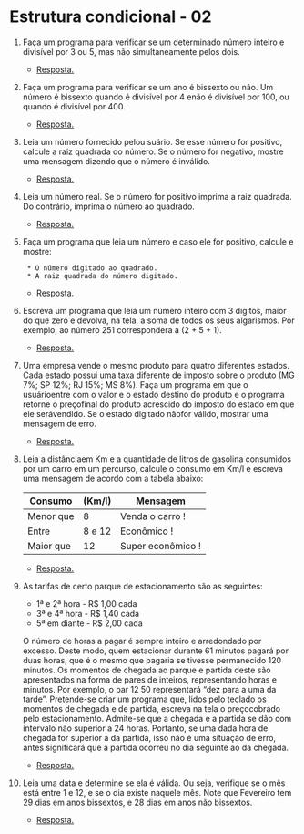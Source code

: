 # Estrutura condicional - 02

1. Faça  um programa  para  verificar  se um  determinado  número  inteiro e  divisível por 3 ou 5,  mas  não simultaneamente pelos dois.

    * [Resposta.](exercicio_01.py)

2. Faça  um  programa  para  verificar  se  um  ano  é  bissexto  ou  não.      Um  número  é  bissexto  quando  é divisível por 4 enão é divisível por 100, ou quando é divisível por 400.   

    * [Resposta.](exercicio_02.py)

3. Leia um número fornecido pelou suário. Se esse número for positivo, calcule a raiz quadrada do número. Se o número for negativo, mostre uma mensagem dizendo que o número é inválido.

    * [Resposta.](exercicio_03.py)

4. Leia um número real. Se o número for positivo imprima a raiz quadrada. Do contrário, imprima o número ao quadrado.

    * [Resposta.](exercicio_04.py)

5. Faça um programa que leia um número e caso ele for positivo, calcule e mostre:

        * O número digitado ao quadrado.
        * A raiz quadrada do número digitado.

    * [Resposta.](exercicio_05.py)

6. Escreva um programa que leia um número inteiro com 3 dígitos, maior do que zero e devolva, na tela, a soma de todos os seus algarismos.  Por exemplo, ao número 251 correspondera a (2 + 5 + 1).

    * [Resposta.](exercicio_06.py)

7. Uma empresa vende o mesmo produto para quatro diferentes estados. Cada estado possui uma taxa diferente de imposto sobre o produto (MG 7%; SP 12%; RJ 15%; MS 8%).   Faça  um  programa  em  que  o  usuárioentre  com  o  valor  e  o  estado  destino  do produto e o programa retorne o preçofinal do produto  acrescido do  imposto do  estado  em  que ele serávendido.    Se o  estado  digitado nãofor válido, mostrar uma mensagem de erro.

    * [Resposta.](exercicio_07.py)

8. Leia a distânciaem Km e a quantidade de litros de gasolina consumidos por um carro em um percurso, calcule o consumo em Km/l e escreva uma mensagem de acordo com a tabela abaixo:

    |  Consumo  | (Km/l) |     Mensagem      |
    |-----------|--------|-------------------|
    | Menor que |   8    |  Venda o carro !  |
    |   Entre   | 8 e 12 |    Econômico !    |
    | Maior que |   12   | Super econômico ! |

    * [Resposta.](exercicio_08.py)

9. As tarifas de certo parque de estacionamento são as seguintes:

    * 1ª e 2ª hora - R$ 1,00 cada
    * 3ª e 4ª hora - R$ 1,40 cada
    * 5ª em diante - R$ 2,00 cada

    O  número  de  horas  a  pagar é sempre inteiro  e  arredondado  por  excesso.    Deste  modo,  quem estacionar  durante  61  minutos  pagará  por  duas  horas,  que  é  o  mesmo  que  pagaria  se  tivesse permanecido 120 minutos. Os momentos de chegada ao parque e partida deste são apresentados na  forma  de  pares  de  inteiros,  representando  horas  e  minutos.  Por  exemplo,  o  par  12  50 representará “dez para a uma da tarde”. Pretende-se criar um programa que, lidos pelo teclado os momentos de chegada e de partida, escreva na tela o preçocobrado pelo estacionamento. Admite-se que a chegada e a partida se dão com intervalo não superior a 24 horas.  Portanto, se uma dada hora de chegada for superior à da partida, isso não é uma situação de erro, antes significará que a partida ocorreu no dia seguinte ao da chegada.

    * [Resposta.](exercicio_09.py)

10. Leia uma data e determine se ela é válida. Ou seja, verifique se o mês está entre 1 e 12, e se o dia existe naquele mês. Note que Fevereiro tem 29 dias em anos bissextos, e 28 dias em anos não bissextos.    

    * [Resposta.](exercicio_10.py)